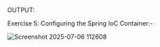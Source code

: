 OUTPUT:

Exercise 5: Configuring the Spring IoC Container:-

![Screenshot 2025-07-06 112608](https://github.com/user-attachments/assets/f081426c-b5a9-4169-bc69-8aa4b97b05b3)
